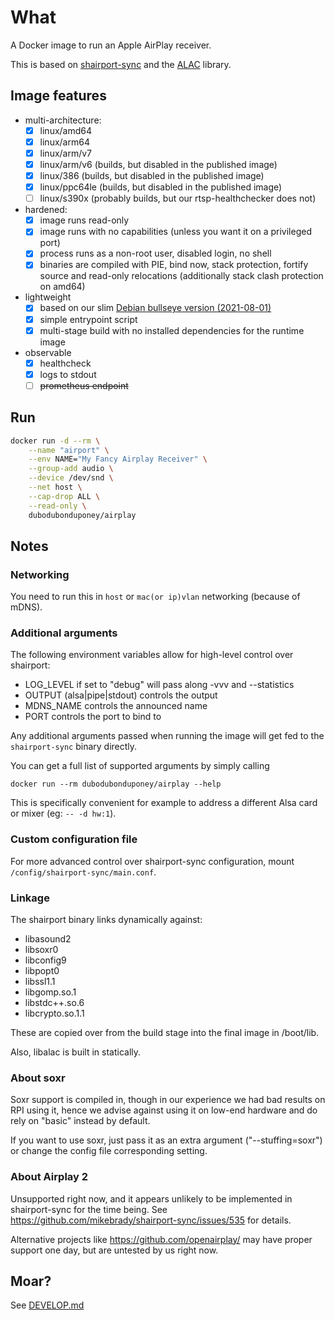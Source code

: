 # What

A Docker image to run an Apple AirPlay receiver.

This is based on [shairport-sync](https://github.com/mikebrady/shairport-sync) and the [ALAC](https://github.com/mikebrady/alac) library.

## Image features

* multi-architecture:
  * [x] linux/amd64
  * [x] linux/arm64
  * [x] linux/arm/v7
  * [x] linux/arm/v6 (builds, but disabled in the published image)
  * [x] linux/386 (builds, but disabled in the published image)
  * [x] linux/ppc64le (builds, but disabled in the published image)
  * [ ] linux/s390x (probably builds, but our rtsp-healthchecker does not)
* hardened:
  * [x] image runs read-only
  * [x] image runs with no capabilities (unless you want it on a privileged port)
  * [x] process runs as a non-root user, disabled login, no shell
  * [x] binaries are compiled with PIE, bind now, stack protection, fortify source and read-only relocations (additionally stack clash protection on amd64)
* lightweight
  * [x] based on our slim [Debian bullseye version (2021-08-01)](https://github.com/dubo-dubon-duponey/docker-debian)
  * [x] simple entrypoint script
  * [x] multi-stage build with no installed dependencies for the runtime image
* observable
  * [x] healthcheck
  * [x] logs to stdout
  * [ ] ~~prometheus endpoint~~

## Run

```bash
docker run -d --rm \
    --name "airport" \
    --env NAME="My Fancy Airplay Receiver" \
    --group-add audio \
    --device /dev/snd \
    --net host \
    --cap-drop ALL \
    --read-only \
    dubodubonduponey/airplay
```

## Notes

### Networking

You need to run this in `host` or `mac(or ip)vlan` networking (because of mDNS).

### Additional arguments

The following environment variables allow for high-level control over shairport:

* LOG_LEVEL if set to "debug" will pass along -vvv and --statistics
* OUTPUT (alsa|pipe|stdout) controls the output
* MDNS_NAME controls the announced name
* PORT controls the port to bind to

Any additional arguments passed when running the image will get fed to the `shairport-sync` binary directly.

You can get a full list of supported arguments by simply calling

```
docker run --rm dubodubonduponey/airplay --help
```

This is specifically convenient for example to address a different Alsa card or mixer (eg: `-- -d hw:1`).

### Custom configuration file

For more advanced control over shairport-sync configuration, mount `/config/shairport-sync/main.conf`.

### Linkage

The shairport binary links dynamically against:
* libasound2
* libsoxr0
* libconfig9
* libpopt0
* libssl1.1
* libgomp.so.1
* libstdc++.so.6
* libcrypto.so.1.1

These are copied over from the build stage into the final image in /boot/lib.

Also, libalac is built in statically.

### About soxr

Soxr support is compiled in, though in our experience we had bad results on RPI using it, hence
we advise against using it on low-end hardware and do rely on "basic" instead by default.

If you want to use soxr, just pass it as an extra argument ("--stuffing=soxr") or change the config file
corresponding setting.

### About Airplay 2

Unsupported right now, and it appears unlikely to be implemented in shairport-sync for the time being.
See https://github.com/mikebrady/shairport-sync/issues/535 for details.

Alternative projects like https://github.com/openairplay/ may have proper support one day, but are untested by us right now.

## Moar?

See [DEVELOP.md](DEVELOP.md)
